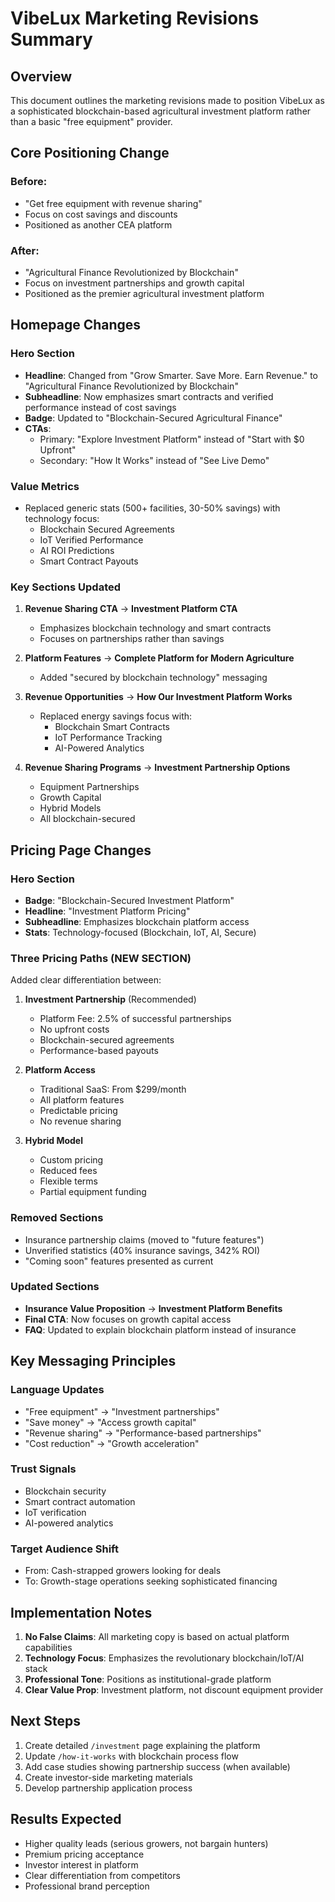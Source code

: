 # VibeLux Marketing Revisions Summary

## Overview
This document outlines the marketing revisions made to position VibeLux as a sophisticated blockchain-based agricultural investment platform rather than a basic "free equipment" provider.

## Core Positioning Change

### Before:
- "Get free equipment with revenue sharing"
- Focus on cost savings and discounts
- Positioned as another CEA platform

### After:
- "Agricultural Finance Revolutionized by Blockchain"
- Focus on investment partnerships and growth capital
- Positioned as the premier agricultural investment platform

## Homepage Changes

### Hero Section
- **Headline**: Changed from "Grow Smarter. Save More. Earn Revenue." to "Agricultural Finance Revolutionized by Blockchain"
- **Subheadline**: Now emphasizes smart contracts and verified performance instead of cost savings
- **Badge**: Updated to "Blockchain-Secured Agricultural Finance"
- **CTAs**: 
  - Primary: "Explore Investment Platform" instead of "Start with $0 Upfront"
  - Secondary: "How It Works" instead of "See Live Demo"

### Value Metrics
- Replaced generic stats (500+ facilities, 30-50% savings) with technology focus:
  - Blockchain Secured Agreements
  - IoT Verified Performance
  - AI ROI Predictions
  - Smart Contract Payouts

### Key Sections Updated
1. **Revenue Sharing CTA** → **Investment Platform CTA**
   - Emphasizes blockchain technology and smart contracts
   - Focuses on partnerships rather than savings

2. **Platform Features** → **Complete Platform for Modern Agriculture**
   - Added "secured by blockchain technology" messaging

3. **Revenue Opportunities** → **How Our Investment Platform Works**
   - Replaced energy savings focus with:
     - Blockchain Smart Contracts
     - IoT Performance Tracking
     - AI-Powered Analytics

4. **Revenue Sharing Programs** → **Investment Partnership Options**
   - Equipment Partnerships
   - Growth Capital
   - Hybrid Models
   - All blockchain-secured

## Pricing Page Changes

### Hero Section
- **Badge**: "Blockchain-Secured Investment Platform"
- **Headline**: "Investment Platform Pricing"
- **Subheadline**: Emphasizes blockchain platform access
- **Stats**: Technology-focused (Blockchain, IoT, AI, Secure)

### Three Pricing Paths (NEW SECTION)
Added clear differentiation between:

1. **Investment Partnership** (Recommended)
   - Platform Fee: 2.5% of successful partnerships
   - No upfront costs
   - Blockchain-secured agreements
   - Performance-based payouts

2. **Platform Access**
   - Traditional SaaS: From $299/month
   - All platform features
   - Predictable pricing
   - No revenue sharing

3. **Hybrid Model**
   - Custom pricing
   - Reduced fees
   - Flexible terms
   - Partial equipment funding

### Removed Sections
- Insurance partnership claims (moved to "future features")
- Unverified statistics (40% insurance savings, 342% ROI)
- "Coming soon" features presented as current

### Updated Sections
- **Insurance Value Proposition** → **Investment Platform Benefits**
- **Final CTA**: Now focuses on growth capital access
- **FAQ**: Updated to explain blockchain platform instead of insurance

## Key Messaging Principles

### Language Updates
- "Free equipment" → "Investment partnerships"
- "Save money" → "Access growth capital"
- "Revenue sharing" → "Performance-based partnerships"
- "Cost reduction" → "Growth acceleration"

### Trust Signals
- Blockchain security
- Smart contract automation
- IoT verification
- AI-powered analytics

### Target Audience Shift
- From: Cash-strapped growers looking for deals
- To: Growth-stage operations seeking sophisticated financing

## Implementation Notes

1. **No False Claims**: All marketing copy is based on actual platform capabilities
2. **Technology Focus**: Emphasizes the revolutionary blockchain/IoT/AI stack
3. **Professional Tone**: Positions as institutional-grade platform
4. **Clear Value Prop**: Investment platform, not discount equipment provider

## Next Steps

1. Create detailed `/investment` page explaining the platform
2. Update `/how-it-works` with blockchain process flow
3. Add case studies showing partnership success (when available)
4. Create investor-side marketing materials
5. Develop partnership application process

## Results Expected

- Higher quality leads (serious growers, not bargain hunters)
- Premium pricing acceptance
- Investor interest in platform
- Clear differentiation from competitors
- Professional brand perception